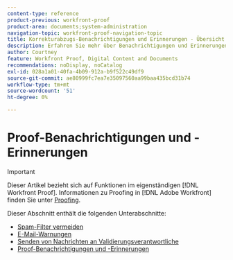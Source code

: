 ```yaml
---
content-type: reference
product-previous: workfront-proof
product-area: documents;system-administration
navigation-topic: workfront-proof-navigation-topic
title: Korrekturabzugs-Benachrichtigungen und Erinnerungen - Übersicht
description: Erfahren Sie mehr über Benachrichtigungen und Erinnerungen zu Korrekturabzügen.
author: Courtney
feature: Workfront Proof, Digital Content and Documents
recommendations: noDisplay, noCatalog
exl-id: 028a1a01-40fa-4b09-912a-b9f522c49df9
source-git-commit: ae80999fc7ea7e35097560aa99baa435bcd31b74
workflow-type: tm+mt
source-wordcount: '51'
ht-degree: 0%

---
```


# Proof-Benachrichtigungen und -Erinnerungen

>[!IMPORTANT]
>
>Dieser Artikel bezieht sich auf Funktionen im eigenständigen [!DNL Workfront Proof]. Informationen zu Proofing in [!DNL Adobe Workfront] finden Sie unter [Proofing](../../review-and-approve-work/proofing/proofing.md).

Dieser Abschnitt enthält die folgenden Unterabschnitte:

* [Spam-Filter vermeiden](../../workfront-proof/wp-emailsntfctns/avoiding-spam-filters/avoid-spam-filters.md)
* [E-Mail-Warnungen](../../workfront-proof/wp-emailsntfctns/email-alerts/email-alerts.md)
* [Senden von Nachrichten an Validierungsverantwortliche](../../workfront-proof/wp-emailsntfctns/messaging-reviewers/send-messages-to-reviewers.md)
* [Proof-Benachrichtigungen und -Erinnerungen](../../workfront-proof/wp-emailsntfctns/proof-notifications-and-reminders/proof-notifications-and-reminders.md)
